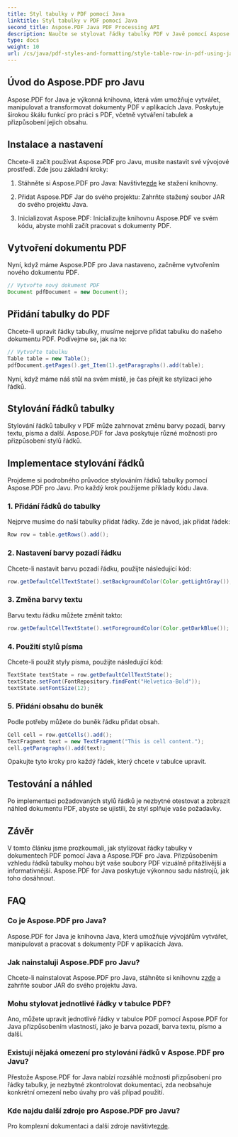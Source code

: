 ```yaml
---
title: Styl tabulky v PDF pomocí Java
linktitle: Styl tabulky v PDF pomocí Java
second_title: Aspose.PDF Java PDF Processing API
description: Naučte se stylovat řádky tabulky PDF v Javě pomocí Aspose.PDF pro Javu. Přizpůsobte barvy, přidejte ohraničení a další v tomto komplexním průvodci.
type: docs
weight: 10
url: /cs/java/pdf-styles-and-formatting/style-table-row-in-pdf-using-java/
---
```


## Úvod do Aspose.PDF pro Javu

Aspose.PDF for Java je výkonná knihovna, která vám umožňuje vytvářet, manipulovat a transformovat dokumenty PDF v aplikacích Java. Poskytuje širokou škálu funkcí pro práci s PDF, včetně vytváření tabulek a přizpůsobení jejich obsahu.

## Instalace a nastavení

Chcete-li začít používat Aspose.PDF pro Javu, musíte nastavit své vývojové prostředí. Zde jsou základní kroky:

1.  Stáhněte si Aspose.PDF pro Java: Navštivte[zde](https://releases.aspose.com/pdf/java/) ke stažení knihovny.

2. Přidat Aspose.PDF Jar do svého projektu: Zahrňte stažený soubor JAR do svého projektu Java.

3. Inicializovat Aspose.PDF: Inicializujte knihovnu Aspose.PDF ve svém kódu, abyste mohli začít pracovat s dokumenty PDF.

## Vytvoření dokumentu PDF

Nyní, když máme Aspose.PDF pro Java nastaveno, začněme vytvořením nového dokumentu PDF.

```java
// Vytvořte nový dokument PDF
Document pdfDocument = new Document();
```

## Přidání tabulky do PDF

Chcete-li upravit řádky tabulky, musíme nejprve přidat tabulku do našeho dokumentu PDF. Podívejme se, jak na to:

```java
// Vytvořte tabulku
Table table = new Table();
pdfDocument.getPages().get_Item(1).getParagraphs().add(table);
```

Nyní, když máme náš stůl na svém místě, je čas přejít ke stylizaci jeho řádků.

## Stylování řádků tabulky

Stylování řádků tabulky v PDF může zahrnovat změnu barvy pozadí, barvy textu, písma a další. Aspose.PDF for Java poskytuje různé možnosti pro přizpůsobení stylů řádků.

## Implementace stylování řádků

Projdeme si podrobného průvodce stylováním řádků tabulky pomocí Aspose.PDF pro Javu. Pro každý krok použijeme příklady kódu Java.

### 1. Přidání řádků do tabulky

Nejprve musíme do naší tabulky přidat řádky. Zde je návod, jak přidat řádek:

```java
Row row = table.getRows().add();
```

### 2. Nastavení barvy pozadí řádku

Chcete-li nastavit barvu pozadí řádku, použijte následující kód:

```java
row.getDefaultCellTextState().setBackgroundColor(Color.getLightGray());
```

### 3. Změna barvy textu

Barvu textu řádku můžete změnit takto:

```java
row.getDefaultCellTextState().setForegroundColor(Color.getDarkBlue());
```

### 4. Použití stylů písma

Chcete-li použít styly písma, použijte následující kód:

```java
TextState textState = row.getDefaultCellTextState();
textState.setFont(FontRepository.findFont("Helvetica-Bold"));
textState.setFontSize(12);
```

### 5. Přidání obsahu do buněk

Podle potřeby můžete do buněk řádku přidat obsah.

```java
Cell cell = row.getCells().add();
TextFragment text = new TextFragment("This is cell content.");
cell.getParagraphs().add(text);
```

Opakujte tyto kroky pro každý řádek, který chcete v tabulce upravit.

## Testování a náhled

Po implementaci požadovaných stylů řádků je nezbytné otestovat a zobrazit náhled dokumentu PDF, abyste se ujistili, že styl splňuje vaše požadavky.

## Závěr

V tomto článku jsme prozkoumali, jak stylizovat řádky tabulky v dokumentech PDF pomocí Java a Aspose.PDF pro Java. Přizpůsobením vzhledu řádků tabulky mohou být vaše soubory PDF vizuálně přitažlivější a informativnější. Aspose.PDF for Java poskytuje výkonnou sadu nástrojů, jak toho dosáhnout.

## FAQ

### Co je Aspose.PDF pro Java?

Aspose.PDF for Java je knihovna Java, která umožňuje vývojářům vytvářet, manipulovat a pracovat s dokumenty PDF v aplikacích Java.

### Jak nainstaluji Aspose.PDF pro Javu?

 Chcete-li nainstalovat Aspose.PDF pro Java, stáhněte si knihovnu z[zde](https://releases.aspose.com/pdf/java/) a zahrňte soubor JAR do svého projektu Java.

### Mohu stylovat jednotlivé řádky v tabulce PDF?

Ano, můžete upravit jednotlivé řádky v tabulce PDF pomocí Aspose.PDF for Java přizpůsobením vlastností, jako je barva pozadí, barva textu, písmo a další.

### Existují nějaká omezení pro stylování řádků v Aspose.PDF pro Javu?

Přestože Aspose.PDF for Java nabízí rozsáhlé možnosti přizpůsobení pro řádky tabulky, je nezbytné zkontrolovat dokumentaci, zda neobsahuje konkrétní omezení nebo úvahy pro váš případ použití.

### Kde najdu další zdroje pro Aspose.PDF pro Javu?

 Pro komplexní dokumentaci a další zdroje navštivte[zde](https://reference.aspose.com/pdf/java/).